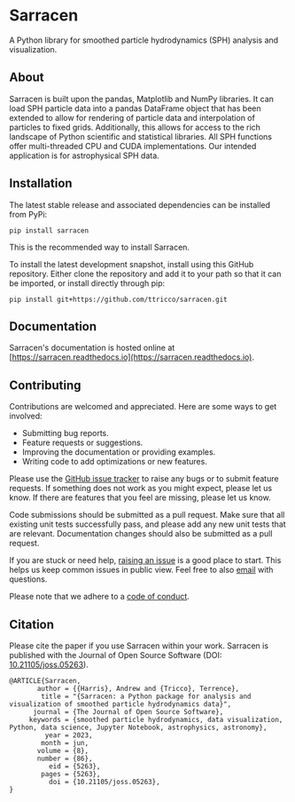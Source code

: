 Sarracen
========

A Python library for smoothed particle hydrodynamics (SPH) analysis and visualization.

About
-----

Sarracen is built upon the pandas, Matplotlib and NumPy libraries. It can load SPH particle data into a pandas DataFrame object that has been extended to allow for rendering of particle data and interpolation of particles to fixed grids. Additionally, this allows for access to the rich landscape of Python scientific and statistical libraries. All SPH functions offer multi-threaded CPU and CUDA implementations. Our intended application is for astrophysical SPH data. 

Installation
------------

The latest stable release and associated dependencies can be installed from PyPi:

    pip install sarracen

This is the recommended way to install Sarracen.

To install the latest development snapshot, install using this GitHub repository. Either clone the repository and add it to your path so that it can be imported, or install directly through pip:

    pip install git+https://github.com/ttricco/sarracen.git

Documentation
-------------

Sarracen's documentation is hosted online at [https://sarracen.readthedocs.io](https://sarracen.readthedocs.io).

Contributing
------------

Contributions are welcomed and appreciated. Here are some ways to get involved:
- Submitting bug reports.
- Feature requests or suggestions.
- Improving the documentation or providing examples.
- Writing code to add optimizations or new features.

Please use the [GitHub issue tracker](https://github.com/ttricco/sarracen/issues) to raise any bugs or to submit feature
requests. If something does not work as you might expect, please let us know. If there are features that you feel are
missing, please let us know.

Code submissions should be submitted as a pull request. Make sure that all existing unit tests successfully pass, and 
please add any new unit tests that are relevant. Documentation changes should also be submitted as a pull request.

If you are stuck or need help, [raising an issue](https://github.com/ttricco/sarracen/issues) is a good place to start. 
This helps us keep common issues in public view. Feel free to also [email](mailto:tstricco@mun.ca) with questions.

Please note that we adhere to a [code of conduct](CODE_OF_CONDUCT.md).

Citation
--------

Please cite the paper if you use Sarracen within your work. Sarracen is published with the Journal of Open Source Software (DOI: [10.21105/joss.05263](https://doi.org/10.21105/joss.05263)).

```
@ARTICLE{Sarracen,
       author = {{Harris}, Andrew and {Tricco}, Terrence},
        title = "{Sarracen: a Python package for analysis and visualization of smoothed particle hydrodynamics data}",
      journal = {The Journal of Open Source Software},
     keywords = {smoothed particle hydrodynamics, data visualization, Python, data science, Jupyter Notebook, astrophysics, astronomy},
         year = 2023,
        month = jun,
       volume = {8},
       number = {86},
          eid = {5263},
        pages = {5263},
          doi = {10.21105/joss.05263},
}
```